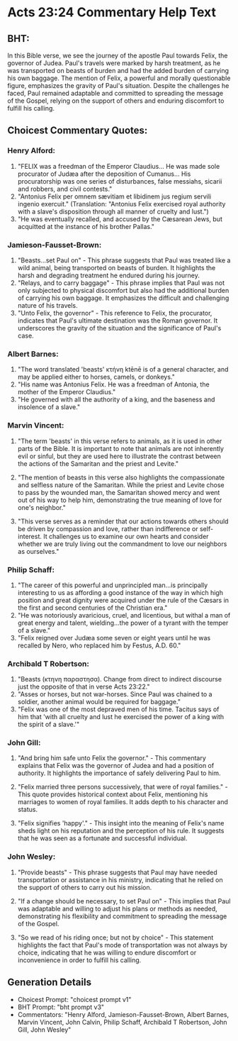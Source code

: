 # Acts 23:24 Commentary Help Text

## BHT:
In this Bible verse, we see the journey of the apostle Paul towards Felix, the governor of Judea. Paul's travels were marked by harsh treatment, as he was transported on beasts of burden and had the added burden of carrying his own baggage. The mention of Felix, a powerful and morally questionable figure, emphasizes the gravity of Paul's situation. Despite the challenges he faced, Paul remained adaptable and committed to spreading the message of the Gospel, relying on the support of others and enduring discomfort to fulfill his calling.

## Choicest Commentary Quotes:
### Henry Alford:
1. "FELIX was a freedman of the Emperor Claudius... He was made sole procurator of Judæa after the deposition of Cumanus... His procuratorship was one series of disturbances, false messiahs, sicarii and robbers, and civil contests." 
2. "Antonius Felix per omnem sævitiam et libidinem jus regium servili ingenio exercuit." (Translation: "Antonius Felix exercised royal authority with a slave's disposition through all manner of cruelty and lust.") 
3. "He was eventually recalled, and accused by the Cæsarean Jews, but acquitted at the instance of his brother Pallas."

### Jamieson-Fausset-Brown:
1. "Beasts...set Paul on" - This phrase suggests that Paul was treated like a wild animal, being transported on beasts of burden. It highlights the harsh and degrading treatment he endured during his journey.
2. "Relays, and to carry baggage" - This phrase implies that Paul was not only subjected to physical discomfort but also had the additional burden of carrying his own baggage. It emphasizes the difficult and challenging nature of his travels.
3. "Unto Felix, the governor" - This reference to Felix, the procurator, indicates that Paul's ultimate destination was the Roman governor. It underscores the gravity of the situation and the significance of Paul's case.

### Albert Barnes:
1. "The word translated 'beasts' κτήνη ktēnē is of a general character, and may be applied either to horses, camels, or donkeys."
2. "His name was Antonius Felix. He was a freedman of Antonia, the mother of the Emperor Claudius."
3. "He governed with all the authority of a king, and the baseness and insolence of a slave."

### Marvin Vincent:
1. "The term 'beasts' in this verse refers to animals, as it is used in other parts of the Bible. It is important to note that animals are not inherently evil or sinful, but they are used here to illustrate the contrast between the actions of the Samaritan and the priest and Levite."

2. "The mention of beasts in this verse also highlights the compassionate and selfless nature of the Samaritan. While the priest and Levite chose to pass by the wounded man, the Samaritan showed mercy and went out of his way to help him, demonstrating the true meaning of love for one's neighbor."

3. "This verse serves as a reminder that our actions towards others should be driven by compassion and love, rather than indifference or self-interest. It challenges us to examine our own hearts and consider whether we are truly living out the commandment to love our neighbors as ourselves."

### Philip Schaff:
1. "The career of this powerful and unprincipled man...is principally interesting to us as affording a good instance of the way in which high position and great dignity were acquired under the rule of the Cæsars in the first and second centuries of the Christian era."
2. "He was notoriously avaricious, cruel, and licentious, but withal a man of great energy and talent, wielding...the power of a tyrant with the temper of a slave."
3. "Felix reigned over Judæa some seven or eight years until he was recalled by Nero, who replaced him by Festus, A.D. 60."

### Archibald T Robertson:
1. "Beasts (κτηνη παραστησα). Change from direct to indirect discourse just the opposite of that in verse Acts 23:22." 
2. "Asses or horses, but not war-horses. Since Paul was chained to a soldier, another animal would be required for baggage."
3. "Felix was one of the most depraved men of his time. Tacitus says of him that 'with all cruelty and lust he exercised the power of a king with the spirit of a slave.'"

### John Gill:
1. "And bring him safe unto Felix the governor." - This commentary explains that Felix was the governor of Judea and had a position of authority. It highlights the importance of safely delivering Paul to him.

2. "Felix married three persons successively, that were of royal families." - This quote provides historical context about Felix, mentioning his marriages to women of royal families. It adds depth to his character and status.

3. "Felix signifies 'happy'." - This insight into the meaning of Felix's name sheds light on his reputation and the perception of his rule. It suggests that he was seen as a fortunate and successful individual.

### John Wesley:
1. "Provide beasts" - This phrase suggests that Paul may have needed transportation or assistance in his ministry, indicating that he relied on the support of others to carry out his mission.

2. "If a change should be necessary, to set Paul on" - This implies that Paul was adaptable and willing to adjust his plans or methods as needed, demonstrating his flexibility and commitment to spreading the message of the Gospel.

3. "So we read of his riding once; but not by choice" - This statement highlights the fact that Paul's mode of transportation was not always by choice, indicating that he was willing to endure discomfort or inconvenience in order to fulfill his calling.


## Generation Details
- Choicest Prompt: "choicest prompt v1"
- BHT Prompt: "bht prompt v3"
- Commentators: "Henry Alford, Jamieson-Fausset-Brown, Albert Barnes, Marvin Vincent, John Calvin, Philip Schaff, Archibald T Robertson, John Gill, John Wesley"
